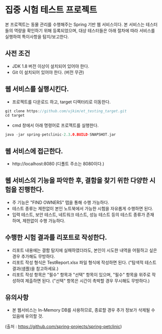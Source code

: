 # 집중 시험 테스트 프로젝트 
본 프로젝트는 동물 관리를 수행해주는 Spring 기반 웹 서비스이다.
본 서비스는 테스터들의 역량을 확인하기 위해 등록되었으며, 대상 테스터들은 아래 절차에 따라 서비스를 실행하여 특이사항을 탐지/보고한다.

## 사전 조건
   * JDK 1.8 버전 이상이 설치되어 있어야 한다.
   * Git 이 설치되어 있어야 한다. (버전 무관)
   
## 웹 서비스를 실행시킨다.
   * 프로젝트를 다운로드 하고, target 디렉터리로 이동한다.
   ```c
   git clone https://github.com/ujkim/et_testing_target.git
   cd target
   ```
   * cmd 창에서 아래 명령어로 프로젝트를 실행한다.
   ```c
   java -jar spring-petclinic-2.3.0.BUILD-SNAPSHOT.jar
   ```
   
## 웹 서비스에 접근한다.
   * http://localhost:8080 (디폴트 주소는 8080이다.)
   
## 웹 서비스의 기능을 파악한 후, 결함을 찾기 위한 다양한 시험을 진행한다.
   * 주 기능은 "FIND OWNERS" 탭을 통해 수행 가능하다.
   * 테스트 종류는 제한없이 본인 노트북에서 가능한 시험을 자유롭게 수행하면 된다.
   * 입력 테스트, 보안 테스트, 네트워크 테스트, 성능 테스트 등의 테스트 종류가 존재하며, 제한없이 수행 가능하다.
     
   
## 수행한 시험 결과를 리포트로 작성한다.
   * 리포트 내용에는 결함 탐지에 실패하였더라도, 본인이 시도한 내역을 어필하고 싶은 경우 추가해도 무방하다.
   * 리포트 작성 형식은 TestReport.xlsx 파일 형식에 작성하면 된다. ("탐색적 테스트 결과(샘플)을 참고하세요.)
   * 리포트 작성 항목은 "필수" 항목과 "선택" 항목이 있으며, "필수" 항목을 위주로 작성하여 제출하면 된다.
	 ("선택" 항목은 시간이 촉박할 경우 무시해도 무방하다.)
	 
   
## 유의사항
   * 본 웹서비스는 In-Memory DB를 사용하므로, 종료할 경우 추가 정보가 삭제될 수 있음에 유의할 것.
   
  
(출처 : https://github.com/spring-projects/spring-petclinic)